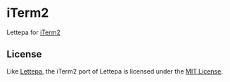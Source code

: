 # iTerm2

Lettepa for [iTerm2]

[iTerm2]: https://github.com/gnachman/iTerm2

## License

Like [Lettepa], the iTerm2 port of Lettepa is licensed under the [MIT License].

[Lettepa]: https://github.com/lettepa/lettepa
[MIT License]: LICENSE
